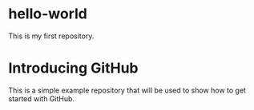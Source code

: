 # hello-world
This is my first repository.
# Introducing GitHub
This is a simple example repository that will be used to show how to get started with GitHub.
